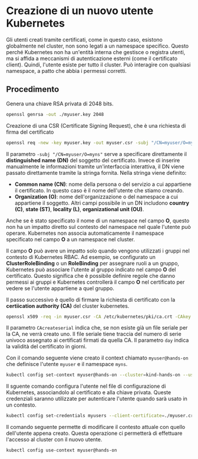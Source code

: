 # Creazione di un nuovo utente Kubernetes

Gli utenti creati tramite certificati, come in questo caso, esistono globalmente nel cluster, non sono legati a un namespace specifico.
Questo perché Kubernetes non ha un'entità interna che gestisce o registra utenti, ma si affida a meccanismi di autenticazione esterni (come il certificato client).
Quindi, l'utente esiste per tutto il cluster. Può interagire con qualsiasi namespace, a patto che abbia i permessi corretti.


## Procedimento 

Genera una chiave RSA privata di 2048 bits.

```bash
openssl genrsa -out ./myuser.key 2048
```

Creazione di una CSR (Certificate Signing Request), che è una richiesta di firma del certificato

```bash
openssl req -new -key myuser.key -out myuser.csr -subj "/CN=myuser/O=myns"
```

Il parametro `-subj "/CN=myuser/O=myns"` serve a specificare direttamente il **distinguished name (DN)** del soggetto del certificato. Invece di inserire manualmente le informazioni tramite un'interfaccia interattiva, il DN viene passato direttamente tramite la stringa fornita. Nella stringa viene definito:
- **Common name (CN)**: nome della persona o del servizio a cui appartiene il certificato. In questo caso è il nome dell'utente che stiamo creando.
- **Organization (O)**: nome dell'organizzazione o del namespace a cui appartiene il soggetto.
Altri campi possibile in un DN includono **country (C)**, **state (ST)**, **locality (L)**, **organizational unit (OU)**.

Anche se è stato specificato il nome di un namespace nel campo **O**, questo non ha un impatto diretto sul contesto del namespace nel quale l'utente può operare.
Kubernetes non associa automaticamente il namespace specificato nel campo **O** a un namespace nel cluster.

Il campo **O** può avere un impatto solo quando vengono utilizzati i gruppi nel contesto di Kubernetes RBAC. Ad esempio, se configurato un **ClusterRoleBinding** o un **RoleBinding** per assegnare ruoli a un gruppo, Kubernetes può associare l'utente al gruppo indicato nel campo **O** del certificato. Questo significa che è possibile definire regole che danno permessi ai gruppi e Kubernetes controllerà il campo **O** nel certificato per vedere se l'utente appartiene a quel gruppo.

Il passo successivo è quello di firmare la richiesta di certificato con la **certiication authority (CA)** del cluster kubernetes.

```bash
openssl x509 -req -in myuser.csr -CA /etc/kubernetes/pki/ca.crt -CAkey /etc/kubernetes/pki/ca.key -CAcreateserial -out myuser.crt -days 365
```

Il parametro `CAcreateserial` indica che, se non esiste già un file seriale per la CA, ne verrà creato uno. Il file seriale tiene traccia del numero di serie univoco assegnato ai certificati firmati da quella CA.
Il parametro `day` indica la validità del certificato in giorni.

Con il comando seguente viene creato il context chiamato `myuser@hands-on` che definisce l'utente `myuser` e il namespace `myns`.

```bash
kubectl config set-context myuser@hands-on --cluster=kind-hands-on --user=myuser --namespace=myns
```

Il sguente comando configura l'utente nel file di configurazione di Kubernetes, associandolo al certificato e alla chiave privata.
Queste credenziali saranno utilizzate per autenticare l'utente quando sarà usato in un contesto.

```bash
kubectl config set-credentials myusers --client-certificate=./myuser.crt --client_key=./myuser.key 
```

Il comando seguente permette di modificare il contesto attuale con quello dell'utente appena creato.
Questa operazione ci permetterà di effettuare l'accesso al cluster con il nuovo utente.

```bash
kubectl config use-context myuser@hands-on
```